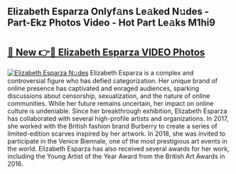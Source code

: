 ## Elizabeth Esparza Onlyf𝚊ns Le𝚊ked N𝚞des - Part-Ekz Photos Video - Hot Part Le𝚊ks M1hi9

# <h2><a href="http://ac29259.deff.icu/?id=Elizabeth+Esparza">🔗 New 👉🔴 Elizabeth Esparza VIDEO Photos</a></h2>

[![Elizabeth Esparza N𝚞des](https://i.imgur.com/rIISA9y.gif)](http://ac29259.deff.icu/?id=Elizabeth+Esparza)
Elizabeth Esparza is a complex and controversial figure who has defied categorization. Her unique brand of online presence has captivated and enraged audiences, sparking discussions about censorship, sexualization, and the nature of online communities. While her future remains uncertain, her impact on online culture is undeniable. Since her breakthrough exhibition, Elizabeth Esparza has collaborated with several high-profile artists and organizations. In 2017, she worked with the British fashion brand Burberry to create a series of limited-edition scarves inspired by her artwork. In 2018, she was invited to participate in the Venice Biennale, one of the most prestigious art events in the world. Elizabeth Esparza has also received several awards for her work, including the Young Artist of the Year Award from the British Art Awards in 2016.
